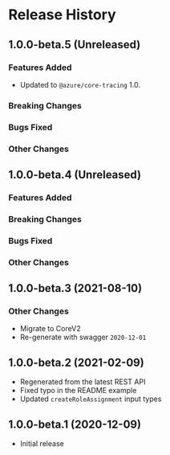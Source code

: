 # Release History

## 1.0.0-beta.5 (Unreleased)

### Features Added

- Updated to `@azure/core-tracing` 1.0.

### Breaking Changes

### Bugs Fixed

### Other Changes

## 1.0.0-beta.4 (Unreleased)

### Features Added

### Breaking Changes

### Bugs Fixed

### Other Changes

## 1.0.0-beta.3 (2021-08-10)

### Other Changes

- Migrate to CoreV2
- Re-generate with swagger `2020-12-01`

## 1.0.0-beta.2 (2021-02-09)

- Regenerated from the latest REST API
- Fixed typo in the README example
- Updated `createRoleAssignment` input types

## 1.0.0-beta.1 (2020-12-09)

- Initial release